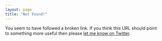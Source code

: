 ```yaml
---
layout: page
title: "Not Found!"
---
```


You seem to have followed a broken link. If you think this URL should
point to something more useful then please [let me know on
Twitter](https://twitter.com/owickstrom).

